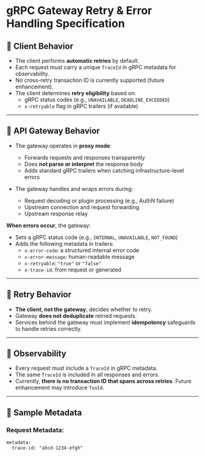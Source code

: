 # gRPC Gateway Retry & Error Handling Specification

## 🎯 Client Behavior

- The client performs **automatic retries** by default.
- Each request must carry a unique `TraceId` in gRPC metadata for observability.
- No cross-retry transaction ID is currently supported (future enhancement).
- The client determines **retry eligibility** based on:
  - gRPC status codes (e.g., `UNAVAILABLE`, `DEADLINE_EXCEEDED`)
  - `x-retryable` flag in gRPC trailers (if available)

---

## 🧭 API Gateway Behavior

- The gateway operates in **proxy mode**:
  - Forwards requests and responses transparently
  - Does **not parse or interpret** the response body
  - Adds standard gRPC trailers when catching infrastructure-level errors

- The gateway handles and wraps errors during:
  - Request decoding or plugin processing (e.g., AuthN failure)
  - Upstream connection and request forwarding
  - Upstream response relay

**When errors occur**, the gateway:
- Sets a gRPC status code (e.g., `INTERNAL`, `UNAVAILABLE`, `NOT_FOUND`)
- Adds the following metadata in trailers:
  - `x-error-code`: a structured internal error code
  - `x-error-message`: human-readable message
  - `x-retryable`: `"true"` or `"false"`
  - `x-trace-id`: from request or generated

---

## 🔁 Retry Behavior

- **The client, not the gateway**, decides whether to retry.
- Gateway **does not deduplicate** retried requests.
- Services behind the gateway must implement **idempotency** safeguards to handle retries correctly.

---

## 🔎 Observability

- Every request must include a `TraceId` in gRPC metadata.
- The same `TraceId` is included in all responses and errors.
- Currently, **there is no transaction ID that spans across retries**. Future enhancement may introduce `TxnId`.

---

## 📄 Sample Metadata

### Request Metadata:
```plaintext
metadata:
  trace-id: "abcd-1234-efgh"